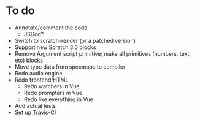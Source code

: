 # To do
- Annotate/comment the code
	- JSDoc?
- Switch to scratch-render (or a patched version)
- Support new Scratch 3.0 blocks
- Remove Argument script primitive; make all primitives (numbers, text, etc) blocks
- Move type data from specmaps to compiler
- Redo audio engine
- Redo frontend/HTML
	- Redo watchers in Vue
	- Redo prompters in Vue
	- Redo like everything in Vue
- Add actual tests
- Set up Travis-CI
